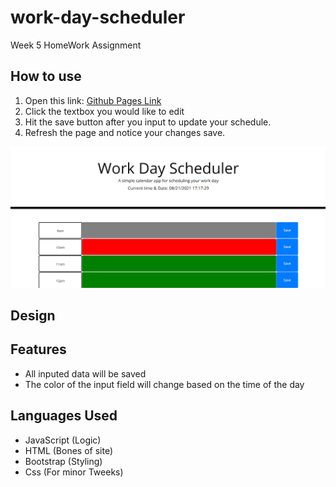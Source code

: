 # work-day-scheduler
Week 5 HomeWork Assignment

## How to use
1. Open this link: [Github Pages Link](https://quentinhnilica.github.io/code-quiz/)
2. Click the textbox you would like to edit
3. Hit the save button after you input to update your schedule. 
4. Refresh the page and notice your changes save.

![image](Work-Day-Scheduler.png)

## Design 


## Features
- All inputed data will be saved
- The color of the input field will change based on the time of the day

## Languages Used
- JavaScript (Logic)
- HTML (Bones of site)
- Bootstrap (Styling)
- Css (For minor Tweeks)
